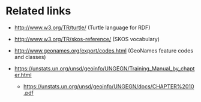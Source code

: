 # Related links

-   http://www.w3.org/TR/turtle/ (Turtle language for RDF)

-   http://www.w3.org/TR/skos-reference/ (SKOS vocabulary)

-   http://www.geonames.org/export/codes.html (GeoNames feature codes and classes)

-   https://unstats.un.org/unsd/geoinfo/UNGEGN/Training_Manual_by_chapter.html
    -   https://unstats.un.org/unsd/geoinfo/UNGEGN/docs/CHAPTER%2010.pdf

